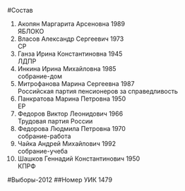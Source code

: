#Состав
1. Акопян Маргарита Арсеновна 1989   
    ЯБЛОКО
2. Власов Александр Сергеевич 1973   
    СР
3. Ганза Ирина Константиновна 1945   
    ЛДПР
4. Инкина Ирина Михайловна 1985   
    собрание-дом
5. Митрофанова Марина Сергеевна 1987   
    Российская партия пенсионеров за справедливость
6. Панкратова Марина Петровна 1950   
    ЕР
7. Федоров Виктор Леонидович 1966   
    Трудовая партия России
8. Федорова Людмила Петровна 1970   
    собрание-работа
9. Чайка Андрей Михайлович 1992   
    собрание-учеба
10. Шашков Геннадий Константинович 1950   
    КПРФ

#Выборы-2012
##Номер УИК
1479